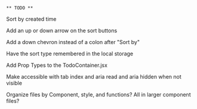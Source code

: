 `** TODO **`

<!-- Make the delete button actually delete the item in the airtable app -->

<!-- Add different sort buttons -->

Sort by created time

Add an up or down arrow on the sort buttons

Add a down chevron instead of a colon after "Sort by"

<!-- Or make a dropdown list for sorting options -->

<!-- When you add a todo, make it auto sort -->

Have the sort type remembered in the local storage

<!-- Give a smaller scale when you click a button or sort type -->

Add Prop Types to the TodoContainer.jsx

<!-- Move API requests to their own file -->

Make accessible with tab index and aria read and aria hidden when not visible

Organize files by Component, style, and functions? All in larger component files?
